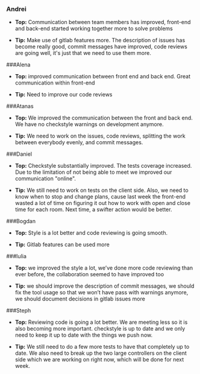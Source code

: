### Andrei
- **Top:** Communication between team members has improved, front-end and back-end started working together more to solve problems

- **Tip:** Make use of gitlab features more. The description of issues has become really good, commit messages have improved, code reviews are going well, it's just that we need to use them more.

###Alena
- **Top:** improved communication between front end and back end. Great communication within front-end

- **Tip:** Need to improve our code reviews

###Atanas
- **Top:** We improved the communication between the front and back end. We have no checkstyle warnings on development anymore.

- **Tip:** We need to work on the issues, code reviews, splitting the work between everybody evenly, and commit messages.

###Daniel
- **Top:** Checkstyle substantially improved. The tests coverage increased. Due to the limitation of not being able to meet we improved our communication "online".

- **Tip:** We still need to work on tests on the client side. Also, we need to know when to stop and change plans, cause last week the front-end wasted a lot of time on figuring it out how to work with open and close time for each room. Next time, a swifter action would be better.

###Bogdan
- **Top:** Style is a lot better and code reviewing is going smooth.  

- **Tip:** Gitlab features can be used more

###Iulia
- **Top:** we improved the style a lot, we’ve done more code reviewing than ever before, the collaboration seemed to have improved too

- **Tip:** we should improve the description of commit messages, we should fix the tool usage so that we won’t have pass with warnings anymore, we should document decisions in gitlab issues more

###Steph
- **Top:**  Reviewing code is going a lot better. We are meeting less so it is also becoming more important. checkstyle is up to date and we only need to keep it up to date with the things we push now.

- **Tip:**  We still need to do a few more tests to have that completely up to date. We also need to break up the two large controllers on the client side which we are working on right now, which will be done for next week.